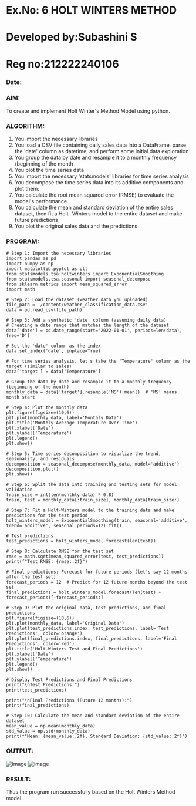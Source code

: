 # Ex.No: 6               HOLT WINTERS METHOD
# Developed by:Subashini S
# Reg no:212222240106
### Date: 



### AIM:
To create and implement Holt Winter's Method Model using python.

### ALGORITHM:
1. You import the necessary libraries
2. You load a CSV file containing daily sales data into a DataFrame, parse the 'date' column as
datetime, and perform some initial data exploration
3. You group the data by date and resample it to a monthly frequency (beginning of the month
4. You plot the time series data
5. You import the necessary 'statsmodels' libraries for time series analysis
6. You decompose the time series data into its additive components and plot them:
7. You calculate the root mean squared error (RMSE) to evaluate the model's performance
8. You calculate the mean and standard deviation of the entire sales dataset, then fit a Holt-
Winters model to the entire dataset and make future predictions
9. You plot the original sales data and the predictions
### PROGRAM:
```
# Step 1: Import the necessary libraries
import pandas as pd
import numpy as np
import matplotlib.pyplot as plt
from statsmodels.tsa.holtwinters import ExponentialSmoothing
from statsmodels.tsa.seasonal import seasonal_decompose
from sklearn.metrics import mean_squared_error
import math

# Step 2: Load the dataset (weather data you uploaded)
file_path = '/content/weather_classification_data.csv'
data = pd.read_csv(file_path)

# Step 3: Add a synthetic 'date' column (assuming daily data)
# Creating a date range that matches the length of the dataset
data['date'] = pd.date_range(start='2022-01-01', periods=len(data), freq='D')

# Set the 'date' column as the index
data.set_index('date', inplace=True)

# For time series analysis, let's take the 'Temperature' column as the target (similar to sales)
data['target'] = data['Temperature']

# Group the data by date and resample it to a monthly frequency (beginning of the month)
monthly_data = data['target'].resample('MS').mean()  # 'MS' means month start

# Step 4: Plot the monthly data
plt.figure(figsize=(10,6))
plt.plot(monthly_data, label='Monthly Data')
plt.title('Monthly Average Temperature Over Time')
plt.xlabel('Date')
plt.ylabel('Temperature')
plt.legend()
plt.show()

# Step 5: Time series decomposition to visualize the trend, seasonality, and residuals
decomposition = seasonal_decompose(monthly_data, model='additive')
decomposition.plot()
plt.show()

# Step 6: Split the data into training and testing sets for model validation
train_size = int(len(monthly_data) * 0.8)
train, test = monthly_data[:train_size], monthly_data[train_size:]

# Step 7: Fit a Holt-Winters model to the training data and make predictions for the test period
holt_winters_model = ExponentialSmoothing(train, seasonal='additive', trend='additive', seasonal_periods=12).fit()

# Test predictions
test_predictions = holt_winters_model.forecast(len(test))

# Step 8: Calculate RMSE for the test set
rmse = math.sqrt(mean_squared_error(test, test_predictions))
print(f"Test RMSE: {rmse:.2f}")

# Final predictions: Forecast for future periods (let's say 12 months after the test set)
forecast_periods = 12  # Predict for 12 future months beyond the test set
final_predictions = holt_winters_model.forecast(len(test) + forecast_periods)[-forecast_periods:]

# Step 9: Plot the original data, test predictions, and final predictions
plt.figure(figsize=(10,6))
plt.plot(monthly_data, label='Original Data')
plt.plot(test_predictions.index, test_predictions, label='Test Predictions', color='orange')
plt.plot(final_predictions.index, final_predictions, label='Final Predictions', color='red')
plt.title('Holt-Winters Test and Final Predictions')
plt.xlabel('Date')
plt.ylabel('Temperature')
plt.legend()
plt.show()

# Display Test Predictions and Final Predictions
print("\nTest Predictions:")
print(test_predictions)

print("\nFinal Predictions (Future 12 months):")
print(final_predictions)

# Step 10: Calculate the mean and standard deviation of the entire dataset
mean_value = np.mean(monthly_data)
std_value = np.std(monthly_data)
print(f"Mean: {mean_value:.2f}, Standard Deviation: {std_value:.2f}")

```

### OUTPUT:
![image](https://github.com/user-attachments/assets/8077f1a7-89ae-4aae-87c4-9bfdd18a1ea7)
![image](https://github.com/user-attachments/assets/a666358b-c6b6-44e2-9b5d-e2940c115944)





### RESULT:
Thus the program run successfully based on the Holt Winters Method model.
